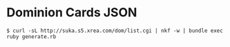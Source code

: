 # Dominion Cards JSON

```
$ curl -sL http://suka.s5.xrea.com/dom/list.cgi | nkf -w | bundle exec ruby generate.rb
```
